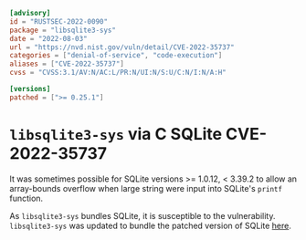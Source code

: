 ```toml
[advisory]
id = "RUSTSEC-2022-0090"
package = "libsqlite3-sys"
date = "2022-08-03"
url = "https://nvd.nist.gov/vuln/detail/CVE-2022-35737"
categories = ["denial-of-service", "code-execution"]
aliases = ["CVE-2022-35737"]
cvss = "CVSS:3.1/AV:N/AC:L/PR:N/UI:N/S:U/C:N/I:N/A:H"

[versions]
patched = [">= 0.25.1"]
```

# `libsqlite3-sys` via C SQLite CVE-2022-35737

It was sometimes possible for SQLite versions >= 1.0.12, < 3.39.2 to allow an array-bounds overflow when large string were input into SQLite's `printf` function.

As `libsqlite3-sys` bundles SQLite, it is susceptible to the vulnerability. `libsqlite3-sys` was updated to bundle the patched version of SQLite [here](https://github.com/rusqlite/rusqlite/releases/tag/sys0.25.1).
